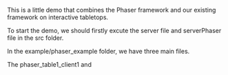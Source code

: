 This is a little demo that combines the Phaser framework and our existing framework on interactive tabletops.

To start the demo, we should firstly excute the server file and serverPhaser file in the src folder.

In the example/phaser_example folder, we have three main files. 

The phaser_table1_client1 and
